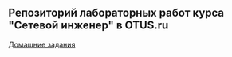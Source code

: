 ## Репозиторий лабораторных работ курса "Сетевой инженер" в OTUS.ru
[Домашние задания](../blob/main/Labs)